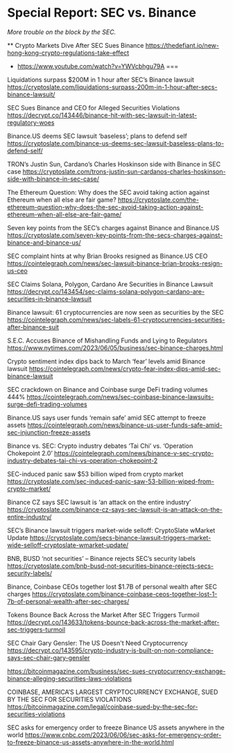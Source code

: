 # Special Report: SEC vs. Binance

_More trouble on the block by the SEC._

** Crypto Markets Dive After SEC Sues Binance
https://thedefiant.io/new-hong-kong-crypto-regulations-take-effect

- https://www.youtube.com/watch?v=YWVcbhgu79A
===

Liquidations surpass $200M in 1 hour after SEC’s Binance lawsuit
https://cryptoslate.com/liquidations-surpass-200m-in-1-hour-after-secs-binance-lawsuit/

SEC Sues Binance and CEO for Alleged Securities Violations
https://decrypt.co/143446/binance-hit-with-sec-lawsuit-in-latest-regulatory-woes

Binance.US deems SEC lawsuit ‘baseless’; plans to defend self
https://cryptoslate.com/binance-us-deems-sec-lawsuit-baseless-plans-to-defend-self/

TRON’s Justin Sun, Cardano’s Charles Hoskinson side with Binance in SEC case
https://cryptoslate.com/trons-justin-sun-cardanos-charles-hoskinson-side-with-binance-in-sec-case/

The Ethereum Question: Why does the SEC avoid taking action against Ethereum when all else are fair game?
https://cryptoslate.com/the-ethereum-question-why-does-the-sec-avoid-taking-action-against-ethereum-when-all-else-are-fair-game/

Seven key points from the SEC’s charges against Binance and Binance.US
https://cryptoslate.com/seven-key-points-from-the-secs-charges-against-binance-and-binance-us/

SEC complaint hints at why Brian Brooks resigned as Binance​.US CEO
https://cointelegraph.com/news/sec-lawsuit-binance-brian-brooks-resign-us-ceo

SEC Claims Solana, Polygon, Cardano Are Securities in Binance Lawsuit
https://decrypt.co/143454/sec-claims-solana-polygon-cardano-are-securities-in-binance-lawsuit

Binance lawsuit: 61 cryptocurrencies are now seen as securities by the SEC
https://cointelegraph.com/news/sec-labels-61-cryptocurrencies-securities-after-binance-suit

S.E.C. Accuses Binance of Mishandling Funds and Lying to Regulators
https://www.nytimes.com/2023/06/05/business/sec-binance-charges.html

Crypto sentiment index dips back to March ‘fear’ levels amid Binance lawsuit
https://cointelegraph.com/news/crypto-fear-index-dips-amid-sec-binance-lawsuit

SEC crackdown on Binance and Coinbase surge DeFi trading volumes 444%
https://cointelegraph.com/news/sec-coinbase-binance-lawsuits-surge-defi-trading-volumes

Binance.​US says user funds ‘remain safe’ amid SEC attempt to freeze assets
https://cointelegraph.com/news/binance-us-user-funds-safe-amid-sec-injunction-freeze-assets

Binance vs. SEC: Crypto industry debates ‘Tai Chi’ vs. ‘Operation Chokepoint 2.0’
https://cointelegraph.com/news/binance-v-sec-crypto-industry-debates-tai-chi-vs-operation-chokepoint-2

SEC-induced panic saw $53 billion wiped from crypto market
https://cryptoslate.com/sec-induced-panic-saw-53-billion-wiped-from-crypto-market/

Binance CZ says SEC lawsuit is ‘an attack on the entire industry’
https://cryptoslate.com/binance-cz-says-sec-lawsuit-is-an-attack-on-the-entire-industry/

SEC’s Binance lawsuit triggers market-wide selloff: CryptoSlate wMarket Update
https://cryptoslate.com/secs-binance-lawsuit-triggers-market-wide-selloff-cryptoslate-wmarket-update/

BNB, BUSD ‘not securities’ – Binance rejects SEC’s security labels
https://cryptoslate.com/bnb-busd-not-securities-binance-rejects-secs-security-labels/

Binance, Coinbase CEOs together lost $1.7B of personal wealth after SEC charges
https://cryptoslate.com/binance-coinbase-ceos-together-lost-1-7b-of-personal-wealth-after-sec-charges/

Tokens Bounce Back Across the Market After SEC Triggers Turmoil
https://decrypt.co/143633/tokens-bounce-back-across-the-market-after-sec-triggers-turmoil

SEC Chair Gary Gensler: The US Doesn't Need Cryptocurrency
https://decrypt.co/143595/crypto-industry-is-built-on-non-compliance-says-sec-chair-gary-gensler

https://bitcoinmagazine.com/business/sec-sues-cryptocurrency-exchange-binance-alleging-securities-laws-violations

COINBASE, AMERICA’S LARGEST CRYPTOCURRENCY EXCHANGE, SUED BY THE SEC FOR SECURITIES VIOLATIONS
https://bitcoinmagazine.com/legal/coinbase-sued-by-the-sec-for-securities-violations

SEC asks for emergency order to freeze Binance US assets anywhere in the world
https://www.cnbc.com/2023/06/06/sec-asks-for-emergency-order-to-freeze-binance-us-assets-anywhere-in-the-world.html
